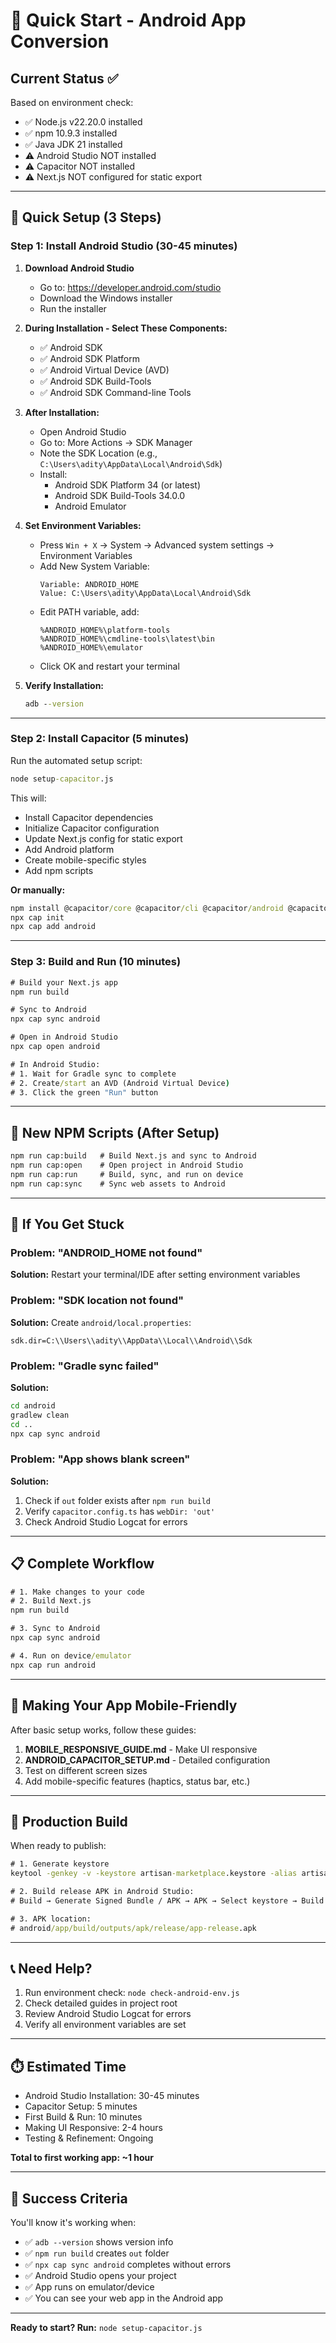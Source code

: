 # 🚀 Quick Start - Android App Conversion

## Current Status ✅

Based on environment check:
- ✅ Node.js v22.20.0 installed
- ✅ npm 10.9.3 installed  
- ✅ Java JDK 21 installed
- ⚠️ Android Studio NOT installed
- ⚠️ Capacitor NOT installed
- ⚠️ Next.js NOT configured for static export

---

## 🎯 Quick Setup (3 Steps)

### Step 1: Install Android Studio (30-45 minutes)

1. **Download Android Studio**
   - Go to: https://developer.android.com/studio
   - Download the Windows installer
   - Run the installer

2. **During Installation - Select These Components:**
   - ✅ Android SDK
   - ✅ Android SDK Platform
   - ✅ Android Virtual Device (AVD)
   - ✅ Android SDK Build-Tools
   - ✅ Android SDK Command-line Tools

3. **After Installation:**
   - Open Android Studio
   - Go to: More Actions → SDK Manager
   - Note the SDK Location (e.g., `C:\Users\adity\AppData\Local\Android\Sdk`)
   - Install:
     - Android SDK Platform 34 (or latest)
     - Android SDK Build-Tools 34.0.0
     - Android Emulator

4. **Set Environment Variables:**
   - Press `Win + X` → System → Advanced system settings → Environment Variables
   - Add New System Variable:
     ```
     Variable: ANDROID_HOME
     Value: C:\Users\adity\AppData\Local\Android\Sdk
     ```
   - Edit PATH variable, add:
     ```
     %ANDROID_HOME%\platform-tools
     %ANDROID_HOME%\cmdline-tools\latest\bin
     %ANDROID_HOME%\emulator
     ```
   - Click OK and restart your terminal

5. **Verify Installation:**
   ```cmd
   adb --version
   ```

---

### Step 2: Install Capacitor (5 minutes)

Run the automated setup script:

```cmd
node setup-capacitor.js
```

This will:
- Install Capacitor dependencies
- Initialize Capacitor configuration
- Update Next.js config for static export
- Add Android platform
- Create mobile-specific styles
- Add npm scripts

**Or manually:**

```cmd
npm install @capacitor/core @capacitor/cli @capacitor/android @capacitor/app @capacitor/haptics @capacitor/keyboard @capacitor/status-bar @capacitor/splash-screen
npx cap init
npx cap add android
```

---

### Step 3: Build and Run (10 minutes)

```cmd
# Build your Next.js app
npm run build

# Sync to Android
npx cap sync android

# Open in Android Studio
npx cap open android

# In Android Studio:
# 1. Wait for Gradle sync to complete
# 2. Create/start an AVD (Android Virtual Device)
# 3. Click the green "Run" button
```

---

## 📱 New NPM Scripts (After Setup)

```cmd
npm run cap:build   # Build Next.js and sync to Android
npm run cap:open    # Open project in Android Studio
npm run cap:run     # Build, sync, and run on device
npm run cap:sync    # Sync web assets to Android
```

---

## 🔧 If You Get Stuck

### Problem: "ANDROID_HOME not found"
**Solution:** Restart your terminal/IDE after setting environment variables

### Problem: "SDK location not found"
**Solution:** Create `android/local.properties`:
```
sdk.dir=C:\\Users\\adity\\AppData\\Local\\Android\\Sdk
```

### Problem: "Gradle sync failed"
**Solution:**
```cmd
cd android
gradlew clean
cd ..
npx cap sync android
```

### Problem: "App shows blank screen"
**Solution:**
1. Check if `out` folder exists after `npm run build`
2. Verify `capacitor.config.ts` has `webDir: 'out'`
3. Check Android Studio Logcat for errors

---

## 📋 Complete Workflow

```cmd
# 1. Make changes to your code
# 2. Build Next.js
npm run build

# 3. Sync to Android
npx cap sync android

# 4. Run on device/emulator
npx cap run android
```

---

## 🎨 Making Your App Mobile-Friendly

After basic setup works, follow these guides:
1. **MOBILE_RESPONSIVE_GUIDE.md** - Make UI responsive
2. **ANDROID_CAPACITOR_SETUP.md** - Detailed configuration
3. Test on different screen sizes
4. Add mobile-specific features (haptics, status bar, etc.)

---

## 🚀 Production Build

When ready to publish:

```cmd
# 1. Generate keystore
keytool -genkey -v -keystore artisan-marketplace.keystore -alias artisan -keyalg RSA -keysize 2048 -validity 10000

# 2. Build release APK in Android Studio:
# Build → Generate Signed Bundle / APK → APK → Select keystore → Build

# 3. APK location:
# android/app/build/outputs/apk/release/app-release.apk
```

---

## 📞 Need Help?

1. Run environment check: `node check-android-env.js`
2. Check detailed guides in project root
3. Review Android Studio Logcat for errors
4. Verify all environment variables are set

---

## ⏱️ Estimated Time

- Android Studio Installation: 30-45 minutes
- Capacitor Setup: 5 minutes
- First Build & Run: 10 minutes
- Making UI Responsive: 2-4 hours
- Testing & Refinement: Ongoing

**Total to first working app: ~1 hour**

---

## 🎯 Success Criteria

You'll know it's working when:
- ✅ `adb --version` shows version info
- ✅ `npm run build` creates `out` folder
- ✅ `npx cap sync android` completes without errors
- ✅ Android Studio opens your project
- ✅ App runs on emulator/device
- ✅ You can see your web app in the Android app

---

**Ready to start? Run:** `node setup-capacitor.js`
